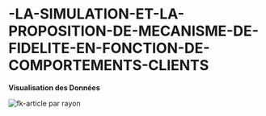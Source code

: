 # -LA-SIMULATION-ET-LA-PROPOSITION-DE-MECANISME-DE-FIDELITE-EN-FONCTION-DE-COMPORTEMENTS-CLIENTS
**Visualisation des Données**

![fk-article par rayon](https://github.com/nawbx1/-LA-SIMULATION-ET-LA-PROPOSITION-DE-MECANISME-DE-FIDELITE-EN-FONCTION-DE-COMPORTEMENTS-CLIENTS/assets/80699813/ad46671d-6ad7-4f05-b55c-cc7afbb84df4)
